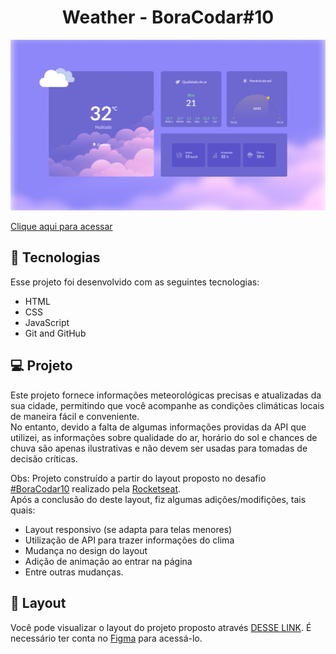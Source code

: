 <h1 align="center"> Weather - BoraCodar#10 </h1>

![preview](./.github/preview.png)

[Clique aqui para acessar](https://maik-emanoel.github.io/weather/)

## 🚀 Tecnologias

Esse projeto foi desenvolvido com as seguintes tecnologias:

- HTML
- CSS
- JavaScript
- Git and GitHub

## 💻 Projeto

Este projeto fornece informações meteorológicas precisas e atualizadas da sua cidade, permitindo que você acompanhe as condições climáticas locais de maneira fácil e conveniente. <br>
No entanto, devido a falta de algumas informações providas da API que utilizei, as informações sobre qualidade do ar, horário do sol e chances de chuva são apenas ilustrativas e não devem ser usadas para tomadas de decisão críticas.

Obs: Projeto construído a partir do layout proposto no desafio [#BoraCodar10](https://boracodar.dev/) realizado pela [Rocketseat](https://rocketseat.com.br). <br>
Após a conclusão do deste layout, fiz algumas adições/modifições, tais quais:

- Layout responsivo (se adapta para telas menores)
- Utilização de API para trazer informações do clima
- Mudança no design do layout
- Adição de animação ao entrar na página
- Entre outras mudanças.

## 🔖 Layout

Você pode visualizar o layout do projeto proposto através [DESSE LINK](https://www.figma.com/community/file/1215291914714743267). É necessário ter conta no [Figma](https://figma.com) para acessá-lo.

